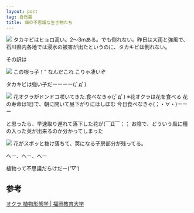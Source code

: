 ```yaml
---
layout: post
tag: 自然農
title: 畑の不思議な生き物たち
---
```



<img src="https://kobapan.com/f/9579679627_28c770e4e9.jpg">
タカキビはヒョロ高い。2～3mある。でも倒れない。昨日は大雨と強風で、石川県内各地では浸水の被害が出たというのに、タカキビは倒れない。


その訳は


<img src="https://kobapan.com/f/9582468276_cc4a094d58.jpg">
この根っ子！”
なんだこれ
こりゃ凄いぞ


タカキビは強い子だーーーー(;ﾟдﾟ)




<img src="https://kobapan.com/f/9582473546_bdfffd72fb.jpg">
花オクラがドンドコ咲いてきた.食べなきゃ(;ﾟдﾟ)
※花オクラは花を食べる
花の寿命は1日で、朝に開いて昼下がりにはしぼむ
今日食べなきゃ(；・∀・)ーーー


と思ったら、早速取り遅れて落下した花が(￣Д￣；；
お陰で、どういう風に種の入った莢が出来るのか分かってしまった


<img src="https://kobapan.com/f/9579685113_d1ea46c4ab.jpg">
花がスポッと抜け落ちて、莢になる子房部分が残ってる。


へー、へー、へー


植物って不思議だらけだー(*'▽'*)



## 参考
<a href="http://www.fukuoka-edu.ac.jp/~fukuhara/keitai/okura.html" target="_blank">オクラ 植物形態学 | 福岡教育大学</a>

　